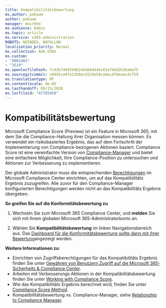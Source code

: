 ```yaml
---
title: Kompatibilitätsbewertung
ms.author: pebaum
author: pebaum
manager: mnirkhe
ms.audience: Admin
ms.topic: article
ms.service: o365-administration
ROBOTS: NOINDEX, NOFOLLOW
localization_priority: Normal
ms.collection: Adm_O365
ms.custom:
- "9001483"
- "3519"
ms.openlocfilehash: fc42b7d4959d624da68d444c03af94d2b3ba0af5
ms.sourcegitcommit: c6692ce0fa1358ec3529e59ca0ecdfdea4cdc759
ms.translationtype: MT
ms.contentlocale: de-DE
ms.lasthandoff: 09/15/2020
ms.locfileid: "47785458"
---
```

# <a name="compliance-score"></a>Kompatibilitätsbewertung

Microsoft Compliance Score (Preview) ist ein Feature in Microsoft 365, mit dem Sie die Compliance-Haltung ihrer Organisation messen können. Es verwendet ein risikobasiertes Ergebnis, das auf dem Fortschritt der Implementierung von Compliance-bezogenen Aktionen basiert.   Compliance Score ist eine vereinfachte Version von [Compliance-Manager](https://docs.microsoft.com/microsoft-365/compliance/compliance-manager-overview) und bietet eine einfachere Möglichkeit, Ihre Compliance-Position zu untersuchen und Aktionen zur Verbesserung zu implementieren. 

Der globale Administrator muss die entsprechenden [Berechtigungen](https://docs.microsoft.com/microsoft-365/security/office-365-security/permissions-in-the-security-and-compliance-center) im Microsoft Compliance Center einrichten, um auf das Kompatibilitäts Ergebnis zuzugreifen.  Alle zuvor für den Compliance-Manager konfigurierten Berechtigungen werden nicht an das Kompatibilitäts Ergebnis übergeben.

**So greifen Sie auf die Konformitätsbewertung zu**

1. Wechseln Sie zum Microsoft 365 Compliance Center, und **melden** Sie sich mit ihrem globalen Microsoft 365-Administratorkonto an.

2. Wählen Sie **Kompatibilitätsbewertung** im linken Navigationsbereich aus. Das [Dashboard für die Konformitätsbewertung sollte dann mit ihrer Bewertung](https://docs.microsoft.com/microsoft-365/compliance/compliance-score-setup#understand-the-compliance-score-dashboard)angezeigt werden.
 

**Weitere Informationen zu**:

- Einrichten von Zugriffsberechtigungen für das Kompatibilitäts Ergebnis finden Sie unter [Gewähren von Benutzern Zugriff auf die Microsoft 365-Sicherheits & Compliance Center](https://docs.microsoft.com/microsoft-365/security/office-365-security/grant-access-to-the-security-and-compliance-center).
- Arbeiten mit Verbesserungs Aktionen in der Kompatibilitätsbewertung finden Sie unter  [Working with Compliance Score](https://docs.microsoft.com/microsoft-365/compliance/working-with-compliance-score).
- Wie das Kompatibilitäts Ergebnis berechnet wird, finden Sie unter [Compliance Score Method](https://docs.microsoft.com/microsoft-365/compliance/compliance-score-methodology).
- Kompatibilitätsbewertung vs. Compliance-Manager, siehe [Relationship to Compliance Manager](https://docs.microsoft.com/microsoft-365/compliance/compliance-score#relationship-to-compliance-manager).

